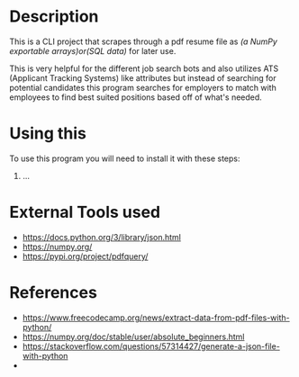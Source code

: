 # Description
This is a CLI project that scrapes through a pdf resume file as _(a NumPy exportable arrays)_or_(SQL data)_ for later use.

This is very helpful for the different job search bots and also utilizes ATS (Applicant Tracking Systems) like attributes but instead of searching for potential candidates this program searches for employers to match with employees to find best suited positions based off of what's needed.

# Using this
To use this program you will need to install it with these steps:
1. ...

# External Tools used
* https://docs.python.org/3/library/json.html
* https://numpy.org/
* https://pypi.org/project/pdfquery/

# References
* https://www.freecodecamp.org/news/extract-data-from-pdf-files-with-python/
* https://numpy.org/doc/stable/user/absolute_beginners.html
* https://stackoverflow.com/questions/57314427/generate-a-json-file-with-python
* 